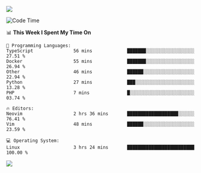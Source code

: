 <!-- [![Top Langs](https://github-readme-stats.vercel.app/api/top-langs/?username=gagahsyuja&theme=dracula&hide_border=true&border_radius=7)](https://github.com/anuraghazra/github-readme-stats) -->

![](https://komarev.com/ghpvc/?username=gagahsyuja&color=orange)

<!--START_SECTION:waka-->
![Code Time](http://img.shields.io/badge/Code%20Time-1%2C621%20hrs%2046%20mins-blue)

📊 **This Week I Spent My Time On** 

```text
💬 Programming Languages: 
TypeScript               56 mins             ███████░░░░░░░░░░░░░░░░░░   27.51 % 
Docker                   55 mins             ███████░░░░░░░░░░░░░░░░░░   26.94 % 
Other                    46 mins             ██████░░░░░░░░░░░░░░░░░░░   22.94 % 
Python                   27 mins             ███░░░░░░░░░░░░░░░░░░░░░░   13.28 % 
PHP                      7 mins              █░░░░░░░░░░░░░░░░░░░░░░░░   03.74 % 

🔥 Editors: 
Neovim                   2 hrs 36 mins       ███████████████████░░░░░░   76.41 % 
Vim                      48 mins             ██████░░░░░░░░░░░░░░░░░░░   23.59 % 

💻 Operating System: 
Linux                    3 hrs 24 mins       █████████████████████████   100.00 % 
```


<!--END_SECTION:waka-->

![](https://hit.yhype.me/github/profile?account_id=96577465)
